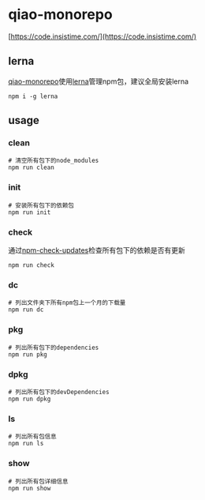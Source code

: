 # qiao-monorepo

[https://code.insistime.com/](https://code.insistime.com/)

## lerna
[qiao-monorepo](https://github.com/uikoo9/qiao-monorepo)使用[lerna](https://lerna.js.org/)管理npm包，建议全局安装lerna
```shell
npm i -g lerna
```

## usage
### clean
```shell
# 清空所有包下的node_modules
npm run clean
```

### init
```shell
# 安装所有包下的依赖包
npm run init
```

### check
通过[npm-check-updates](https://www.npmjs.com/package/npm-check-updates)检查所有包下的依赖是否有更新
```shell
npm run check
```

### dc
```shell
# 列出文件夹下所有npm包上一个月的下载量
npm run dc
```

### pkg
```shell
# 列出所有包下的dependencies
npm run pkg
```

### dpkg
```shell
# 列出所有包下的devDependencies
npm run dpkg
```

### ls
```shell
# 列出所有包信息
npm run ls
```

### show
```shell
# 列出所有包详细信息
npm run show
```